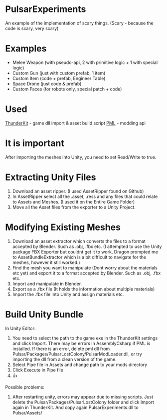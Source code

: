 # PulsarExperiments

An example of the implementation of scary things. (Scary - because the code is scary, very scary)

# Examples
- Melee Weapon (with pseudo-api, 2 with primitive logic + 1 with special logic)
- Custom Gun (just with custom prefab, 1 item)
- Custom Item (code + prefab, Engineer Table)
- Space Drone (just code & prefab)
- Custom Faces (for robots only, special patch + code)

# Used

[ThunderKit](https://github.com/PassivePicasso/ThunderKit) - game dll import & asset build script
[PML](https://github.com/PULSAR-Modders/pulsar-mod-loader) - modding api

# It is important
After importing the meshes into Unity, you need to set Read/Write to true.

# Extracting Unity Files
1) Download an asset ripper. (I used AssetRipper found on Github)
2) In AssetRipper select all the .asset, .ress and any files that could relate to Assets and Meshes. (I used it on the Entire Game Folder)
3) Move all the Asset files from the exporter to a Unity Project.

# Modifying Existing Meshes
1) Download an asset extractor which converts the files to a format accepted by Blender. Such as .obj, .fbx etc.
(I attempted to use the Unity package FBX Exporter but couldnt get it to work, Dragon prompted me to AssetBundleExtractor which is a bit difficult to navigate for the meshes, however it still worked.)
2) Find the mesh you want to manipulate (Dont worry about the materials etc yet) and export it to a format accepted by Blender. Such as .obj, .fbx etc.
3) Import and manipulate in Blender.
4) Export as a .fbx file (It holds the information about multiple materials)
5) Import the .fbx file into Unity and assign materials etc.

# Build Unity Bundle

In Unity Editor:
1) You need to select the path to the game exe in the ThunderKit settings and click Import.  There may be errors in AssemblyCsharp if PML is installed.  If there is an error, delete pml dll from Pulsar/Packages/PulsarLostColony/PulsarModLoader.dll, or try importing the dll from a clean version of the game.
2) Select Pipe file in Assets and change path to your mods directory
3) Click Execute in Pipe file
4) 👍

Possible problems:
1) After restarting unity, errors may appear due to missing scripts.  Just delete the Pulsar/Packages/PulsarLostColony folder and click Import again in ThunderKit. And copy again PulsarExperiments.dll to Pulsar/Assets/
